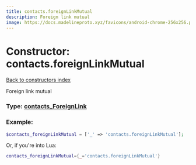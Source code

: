 ```yaml
---
title: contacts.foreignLinkMutual
description: Foreign link mutual
image: https://docs.madelineproto.xyz/favicons/android-chrome-256x256.png
---
```

# Constructor: contacts.foreignLinkMutual  
[Back to constructors index](index.md)



Foreign link mutual




### Type: [contacts\_ForeignLink](../types/contacts_ForeignLink.md)


### Example:

```php
$contacts_foreignLinkMutual = ['_' => 'contacts.foreignLinkMutual'];
```  


Or, if you're into Lua:

```lua
contacts_foreignLinkMutual={_='contacts.foreignLinkMutual'}

```


